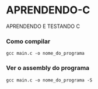 # APRENDENDO-C
APRENDENDO E TESTANDO C


### Como compilar
    gcc main.c -o nome_do_programa

### Ver o assembly do programa
    gcc main.c -o nome_do_programa -S
